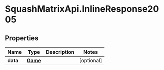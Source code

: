 # SquashMatrixApi.InlineResponse2005

## Properties
Name | Type | Description | Notes
------------ | ------------- | ------------- | -------------
**data** | [**Game**](Game.md) |  | [optional] 



